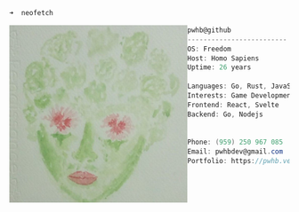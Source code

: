 ```zsh
➜  neofetch 
```

<img align="left" src="https://github.com/pwhb/public/blob/main/images/painting_square.jpg?raw=true" alt="broccoli" width="320" /> 

```csharp
pwhb@github
-------------------------
OS: Freedom
Host: Homo Sapiens
Uptime: 26 years

Languages: Go, Rust, JavaScript, Csharp
Interests: Game Development, Artificial Intelligence
Frontend: React, Svelte
Backend: Go, Nodejs


Phone: (959) 250 967 085
Email: pwhbdev@gmail.com
Portfolio: https://pwhb.vercel.app

```

<!--
**pwhb/pwhb** is a ✨ _special_ ✨ repository because its `README.md` (this file) appears on your GitHub profile.

Here are some ideas to get you started:

- 🔭 I’m currently working on ...
- 🌱 I’m currently learning ...
- 👯 I’m looking to collaborate on ...
- 🤔 I’m looking for help with ...
- 💬 Ask me about ...
- 📫 How to reach me: ...
- 😄 Pronouns: ...
- ⚡ Fun fact: ...
-->
